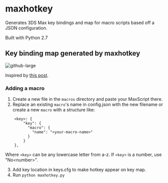 # maxhotkey
Generates 3DS Max key bindings and map for macro scripts based off a JSON configuration.

Built with Python 2.7
## Key binding map generated by maxhotkey
![github-large](https://github.com/tavor/maxhotkey/blob/master/keyboard-layout.png?raw=true)

Inspired by [this post](https://polycount.com/discussion/82907/3ds-max-keyboard-shortcuts).
### Adding a macro
1. Create a new file in the `macros` directory and paste your MaxScript there.
2. Replace an existing `macro`'s name in config.json with the new filename or create a new `macro` with a structure like:
```    
    <key>: {
        "key": {
          "macro": {
            "name": "<your-macro-name>"
          }
        }
    },
```
 Where `<key>` can be any lowercase letter from a-z. If `<key>` is a number, use "No\<number>".

3. Add key location in keys.cfg to make hotkey appear on key map.
4. Run `python maxhotkey.py`
